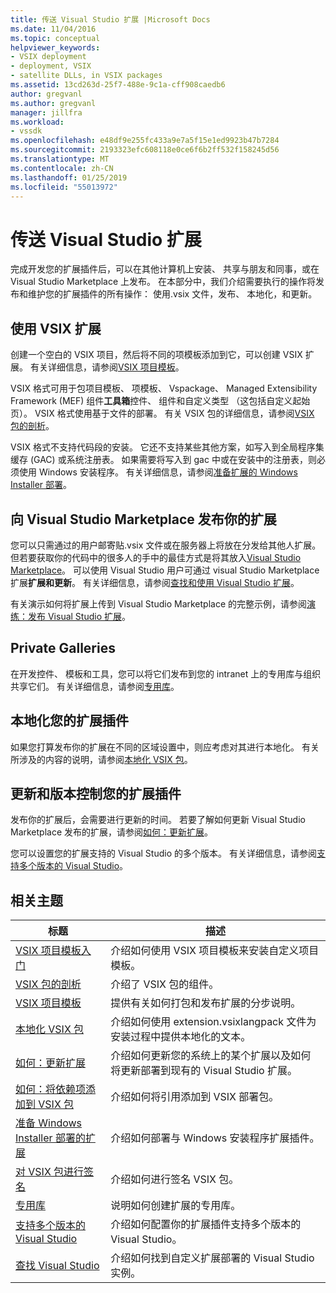```yaml
---
title: 传送 Visual Studio 扩展 |Microsoft Docs
ms.date: 11/04/2016
ms.topic: conceptual
helpviewer_keywords:
- VSIX deployment
- deployment, VSIX
- satellite DLLs, in VSIX packages
ms.assetid: 13cd263d-25f7-488e-9c1a-cff908caedb6
author: gregvanl
ms.author: gregvanl
manager: jillfra
ms.workload:
- vssdk
ms.openlocfilehash: e48df9e255fc433a9e7a5f15e1ed9923b47b7284
ms.sourcegitcommit: 2193323efc608118e0ce6f6b2ff532f158245d56
ms.translationtype: MT
ms.contentlocale: zh-CN
ms.lasthandoff: 01/25/2019
ms.locfileid: "55013972"
---
```

# <a name="shipping-visual-studio-extensions"></a>传送 Visual Studio 扩展
完成开发您的扩展插件后，可以在其他计算机上安装、 共享与朋友和同事，或在 Visual Studio Marketplace 上发布。 在本部分中，我们介绍需要执行的操作将发布和维护您的扩展插件的所有操作： 使用.vsix 文件，发布、 本地化，和更新。  
  
## <a name="working-with-vsix-extensions"></a>使用 VSIX 扩展  
 创建一个空白的 VSIX 项目，然后将不同的项模板添加到它，可以创建 VSIX 扩展。 有关详细信息，请参阅[VSIX 项目模板](../extensibility/vsix-project-template.md)。  
  
 VSIX 格式可用于包项目模板、 项模板、 Vspackage、 Managed Extensibility Framework (MEF) 组件**工具箱**控件、 组件和自定义类型 （这包括自定义起始页）。 VSIX 格式使用基于文件的部署。 有关 VSIX 包的详细信息，请参阅[VSIX 包的剖析](../extensibility/anatomy-of-a-vsix-package.md)。  
  
 VSIX 格式不支持代码段的安装。 它还不支持某些其他方案，如写入到全局程序集缓存 (GAC) 或系统注册表。 如果需要将写入到 gac 中或在安装中的注册表，则必须使用 Windows 安装程序。 有关详细信息，请参阅[准备扩展的 Windows Installer 部署](../extensibility/preparing-extensions-for-windows-installer-deployment.md)。  
  
## <a name="publishing-your-extension-to-the-visual-studio-marketplace"></a>向 Visual Studio Marketplace 发布你的扩展  
 您可以只需通过的用户邮寄贴.vsix 文件或在服务器上将放在分发给其他人扩展。 但若要获取你的代码中的很多人的手中的最佳方式是将其放入[Visual Studio Marketplace](https://marketplace.visualstudio.com/vs)。 可以使用 Visual Studio 用户可通过 visual Studio Marketplace 扩展**扩展和更新**。 有关详细信息，请参阅[查找和使用 Visual Studio 扩展](../ide/finding-and-using-visual-studio-extensions.md)。  
  
 有关演示如何将扩展上传到 Visual Studio Marketplace 的完整示例，请参阅[演练：发布 Visual Studio 扩展](../extensibility/walkthrough-publishing-a-visual-studio-extension.md)。  
  
## <a name="private-galleries"></a>Private Galleries  
 在开发控件、 模板和工具，您可以将它们发布到您的 intranet 上的专用库与组织共享它们。 有关详细信息，请参阅[专用库](../extensibility/private-galleries.md)。  
  
## <a name="localizing-your-extension"></a>本地化您的扩展插件  
 如果您打算发布你的扩展在不同的区域设置中，则应考虑对其进行本地化。 有关所涉及的内容的说明，请参阅[本地化 VSIX 包](../extensibility/localizing-vsix-packages.md)。  
  
## <a name="updating-and-versioning-your-extension"></a>更新和版本控制您的扩展插件  
 发布你的扩展后，会需要进行更新的时间。 若要了解如何更新 Visual Studio Marketplace 发布的扩展，请参阅[如何：更新扩展](../extensibility/how-to-update-a-visual-studio-extension.md)。  
  
 您可以设置您的扩展支持的 Visual Studio 的多个版本。 有关详细信息，请参阅[支持多个版本的 Visual Studio](../extensibility/supporting-multiple-versions-of-visual-studio.md)。  
  
## <a name="related-topics"></a>相关主题  
  
|标题|描述|  
|-----------|-----------------|  
|[VSIX 项目模板入门](../extensibility/getting-started-with-the-vsix-project-template.md)|介绍如何使用 VSIX 项目模板来安装自定义项目模板。|  
|[VSIX 包的剖析](../extensibility/anatomy-of-a-vsix-package.md)|介绍了 VSIX 包的组件。|  
|[VSIX 项目模板](../extensibility/vsix-project-template.md)|提供有关如何打包和发布扩展的分步说明。|  
|[本地化 VSIX 包](../extensibility/localizing-vsix-packages.md)|介绍如何使用 extension.vsixlangpack 文件为安装过程中提供本地化的文本。|  
|[如何：更新扩展](../extensibility/how-to-update-a-visual-studio-extension.md)|介绍如何更新您的系统上的某个扩展以及如何将更新部署到现有的 Visual Studio 扩展。|  
|[如何：将依赖项添加到 VSIX 包](../extensibility/how-to-add-a-dependency-to-a-vsix-package.md)|介绍如何将引用添加到 VSIX 部署包。|  
|[准备 Windows Installer 部署的扩展](../extensibility/preparing-extensions-for-windows-installer-deployment.md)|介绍如何部署与 Windows 安装程序扩展插件。|  
|[对 VSIX 包进行签名](../extensibility/signing-vsix-packages.md)|介绍如何进行签名 VSIX 包。|  
|[专用库](../extensibility/private-galleries.md)|说明如何创建扩展的专用库。|  
|[支持多个版本的 Visual Studio](../extensibility/supporting-multiple-versions-of-visual-studio.md)|介绍如何配置你的扩展插件支持多个版本的 Visual Studio。|
|[查找 Visual Studio](locating-visual-studio.md)|介绍如何找到自定义扩展部署的 Visual Studio 实例。|
